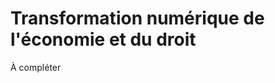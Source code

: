 Transformation numérique de l'économie et du droit
==================================================

À compléter

